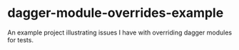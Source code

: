 # dagger-module-overrides-example
An example project illustrating issues I have with overriding dagger modules for tests. 
